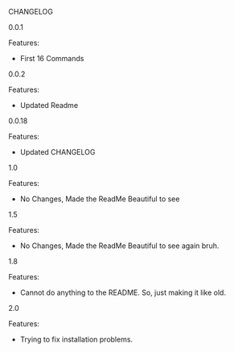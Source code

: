 CHANGELOG

0.0.1

Features:

  - First 16 Commands

0.0.2

Features:

  - Updated Readme

0.0.18

Features:

  - Updated CHANGELOG

1.0

Features:

  - No Changes, Made the ReadMe Beautiful to see

1.5

Features:

  - No Changes, Made the ReadMe Beautiful to see again bruh.

1.8

Features:

  - Cannot do anything to the README. So, just making it like old.

2.0

Features:

  - Trying to fix installation problems.